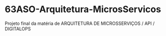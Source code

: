 # 63ASO-Arquitetura-MicrosServicos
Projeto final da matéria de ARQUITETURA DE MICROSSERVIÇOS / API / DIGITALOPS
